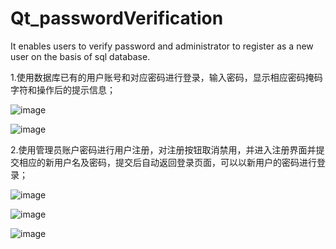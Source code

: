 # Qt_passwordVerification
It enables users to verify password and administrator to register as a new user on the basis of sql database.

1.使用数据库已有的用户账号和对应密码进行登录，输入密码，显示相应密码掩码字符和操作后的提示信息；

![image](https://user-images.githubusercontent.com/102450906/168425853-daab0ecc-9429-4bf8-b4d6-0b9d838fb612.png)

![image](https://user-images.githubusercontent.com/102450906/168425863-360a9587-7136-44fd-8d9d-cf95b73a6db9.png)

2.使用管理员账户密码进行用户注册，对注册按钮取消禁用，并进入注册界面并提交相应的新用户名及密码，提交后自动返回登录页面，可以以新用户的密码进行登录；

![image](https://user-images.githubusercontent.com/102450906/168425876-6371ceaa-05d4-4fb4-978f-69b83c9a7e0d.png)

![image](https://user-images.githubusercontent.com/102450906/168425892-b571a026-954d-4369-bdc3-feee117488ae.png)

![image](https://user-images.githubusercontent.com/102450906/168425898-7494085a-8bb5-45f8-9e32-ccc352cb437e.png)
